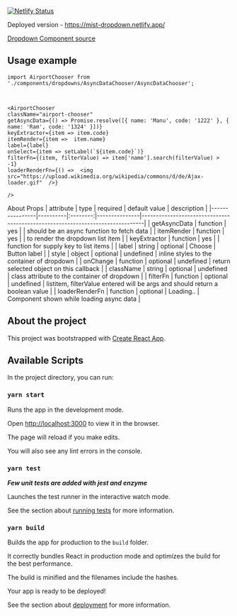 


[![Netlify Status](https://api.netlify.com/api/v1/badges/a510137b-f762-41c7-af99-9f116dfd28d2/deploy-status)](https://app.netlify.com/sites/mist-dropdown/deploys)

  

Deployed version - https://mist-dropdown.netlify.app/

  
  
  
  

[Dropdown Component source ](src/components/dropdowns/AsyncDataChooser/AsyncDataChooser.js)

  
## Usage example 

    import AirportChooser from './components/dropdowns/AsyncDataChooser/AsyncDataChooser';

   

    <AirportChooser
    className="airport-chooser"
    getAsyncData={() => Promise.resolve([{ name: 'Manu', code: '1222' }, { name: 'Ram', code: '1324' }])}
    keyExtractor={item => item.code}
    itemRender={item =>  item.name}
    label={label}
    onSelect={item => setLabel(`${item.code}`)}
    filterFn={(item, filterValue) => item['name'].search(filterValue) > -1}
    loaderRenderFn={() =>  <img src="https://upload.wikimedia.org/wikipedia/commons/d/de/Ajax-loader.gif"  />}
    
    />
    
About Props
| attribute      | type     | required | default value | description                                                                   |
|----------------|----------|:--------:|---------------|-------------------------------------------------------------------------------|
| getAsyncData   | function |    yes   |               | should be an async function to fetch data                                     |
| itemRender     | function |    yes   |               | to render the dropdown list item                                              |
| keyExtractor   | function |    yes   |               | function for supply key to list items                                         |
| label          | string   | optional | Choose        | Button label                                                                  |
| style          | object   | optional | undefined     | inline styles to the container of dropdown                                    |
| onChange       | function | optional | undefined     | return selected object on this callback                                       |
| className      | string   | optional | undefined     | class attribute to the container of dropdown                                  |
| filterFn       | function | optional | undefined     |  listitem, filterValue entered will be args and should return a boolean value |
| loaderRenderFn | function | optional | Loading..     | Component shown while loading async data                                      |
  
  ## About the project

This project was bootstrapped with [Create React App](https://github.com/facebook/create-react-app).

  

## Available Scripts

  

In the project directory, you can run:

  

### `yarn start`

  

Runs the app in the development mode.<br  />

Open [http://localhost:3000](http://localhost:3000) to view it in the browser.

  

The page will reload if you make edits.<br  />

You will also see any lint errors in the console.

  

### `yarn test`

***Few unit tests are added with jest and enzyme***



Launches the test runner in the interactive watch mode.<br  />

See the section about [running tests](https://facebook.github.io/create-react-app/docs/running-tests) for more information.

  

### `yarn build`

  

Builds the app for production to the `build` folder.<br  />

It correctly bundles React in production mode and optimizes the build for the best performance.

  

The build is minified and the filenames include the hashes.<br  />

Your app is ready to be deployed!

  

See the section about [deployment](https://facebook.github.io/create-react-app/docs/deployment) for more information.
